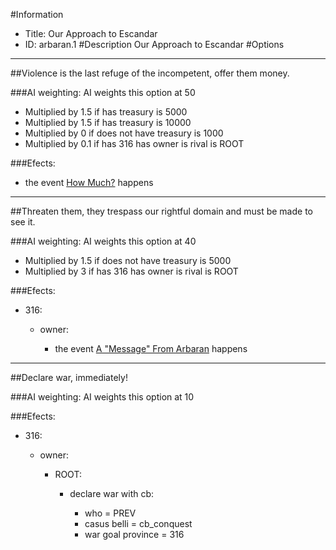 #Information
 - Title: Our Approach to Escandar
 - ID: arbaran.1
#Description
Our Approach to Escandar
#Options

___
##Violence is the last refuge of the incompetent, offer them money.

###AI weighting:
AI weights this option at 50
 - Multiplied by 1.5 if has treasury is 5000
 - Multiplied by 1.5 if has treasury is 10000
 - Multiplied by 0 if does not have treasury is 1000
 - Multiplied by 0.1 if has 316 has owner is rival is ROOT


###Efects:<ul><li>the event [How Much?](../events/how_much.md) happens</li></ul>

___
##Threaten them, they trespass our rightful domain and must be made to see it.

###AI weighting:
AI weights this option at 40
 - Multiplied by 1.5 if does not have treasury is 5000
 - Multiplied by 3 if has 316 has owner is rival is ROOT


###Efects:<ul><li>316:</li><ul><li>owner:</li><ul><li>the event [A "Message" From Arbaran](../events/a_message_from_arbaran.md) happens</li></ul></ul></ul>

___
##Declare war, immediately!

###AI weighting:
AI weights this option at 10


###Efects:<ul><li>316:</li><ul><li>owner:</li><ul><li>ROOT:</li><ul><li>declare war with cb:</li><ul><li>who = PREV</li><li>casus belli = cb_conquest</li><li>war goal province = 316</li></ul></ul></ul></ul></ul>
